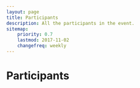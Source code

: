 ```yaml
---
layout: page
title: Participants
description: All the participants in the event.
sitemap:
    priority: 0.7
    lastmod: 2017-11-02
    changefreq: weekly
---
```

<h1>Participants</h1>

<div id="row" class="row">

</div>


<script>
var array = [
      ["Tino Kreutzer"," York University"  ],
      ["Prativa Baral"," York University"  ],
      ["Bobi Morris"," International Rescue Committee"  ],
      ["William Martin"," Catholic Relief Services"  ],
      ["Ruwan Rataynake"," London School of Hygiene & Tropical Medicine"  ],
      ["Kusum Hachhethu"," World Food Programme"  ],
      ["Sandie Walton-Ellery"," ACAPS"  ],
      ["Richard Matthew"," University of California - Irvine"  ],
      ["Jochen Schubert"," University of California - Irvine"  ],
      ["Sifat Reazi"," University of California - Irvine"  ],
      ["Lauren Bateman"," American Red Cross"  ],
      ["Patrick Vinck"," Harvard Humanitarian Initiative"  ],
      ["Pavel Nabutovsky"," Quoin Inc."  ],
      ["Chris Houston"," Grand Challenges Canada"  ],
      ["Cecilie Hestbæk"," Elrha"  ],
      ["Dan Joseph"," American Red Cross"  ],
      ["Daliah Adler"," York University"  ],
      ["Syed Imran Ali"," York University"  ],
      ["Aijun An"," York University"  ],
      ["Ali Asgary"," York University"  ],
      ["Mazyar Fallah"," York University"  ],
      ["Raphael Aguiar"," York University"  ],
      ["Parke Godfrey"," York University"  ],
      ["Michaela Hynie"," York University"  ],
      ["Rahmah Khalid"," York University"  ],
      ["Usman Khan"," York University"  ],
      ["James Orbinski"," York University"  ],
      ["Spiros Pagiatakis"," York University"  ],
      ["Quazi Rahman"," York University"  ],
      ["Steven Wang"," York University"  ],
      ["Mary Wiktorowicz"," York University"  ],
      ["J.L. Crosbie"," MSF Canada"  ],
      ["Oren Jalon"," Independent Consultant"  ],
      ["Ben Harvey"," UNHCR"  ],
      ["Jennie Phillips"," University of Toronto"  ],
      ["Mathieu Poirier"," York University"  ],
      ["Aria Ilyad Ahmad"," York University"  ],
      ["Mark Adkins"," York University"  ],
      ["Georges Monette"," York University"  ],
      ["Elena Chopyak"," International Rescue Committee"  ],
      ["Manos Papagelis"," York University"  ],
      ["Seyed Moghadas"," York University"  ],
      ["Jana Daher"," Action Against Hunger"  ],
      ["Farzaneh Heidari"," York University"  ],
      ["Xuan Li"," York University"  ],
      ["Tilemachos Pechlivanoglou"," York University"  ],
      ["Francois Claveau"," Université de Sherbrooke"  ],
      ["Fatima Mussa"," York University"  ],
      ["Catherine Pagiatakis"," National Research Council Canada"  ],
      ["Guillaume Dandurand"," Université de Sherbrooke"  ],
      ["Jean-Francois Dubé"," Université de Sherbrooke"  ],
      ["Gautham Krishnaraj"," McMaster University"  ],
      ["Victoria Sauveplane"," University of Toronto"  ],
      ["Donna Dupont"," Purple Compass"  ],
      ["Edmond Wach"," CartONG"  ],
      ["Aaron de Mello"," Full Stack Developer"  ],
      ["Robert DiRaddo"," National Research Council Canada"  ],
      ["Shubhdeep Nagi"," York University"  ],
      ["Elena Gianni"," The New York Times"  ],
      ["Daniel Sellen"," University of Toronto"  ],
      ["Gabriela Gonzalez Martinez"," York University"  ],
      ["Maxym Malynowsky"," REACH"  ],
      ["Nasser Alsadhan"," Queen's University"  ],
      ["James Madhier"," Rainmaker Enterprise"  ],
      ["Michael Moszczynski"," ImmerLearn"  ],
      ["Tarek Elgebely"," OCHA"  ],
      ["Tamara Glazer"," University of Chicago"  ],
      ["Anna Bellos"," Global Public Health Consultant"  ],
      ["Peter Potsepp"," Canadian Red Cross"  ],
      ["Claudia Emerson"," McMaster University"  ],
      ["Theresa Dinh"," York University"  ],
      ["Mikaela Maquiling"," York University"  ],
      ["Eileen Santiago"," York University"  ],
      ["Shubhdeep Nagi"," York University"  ],
      ["Fatima Sayedi"," York University"  ],
      ["Harpreet Singh"," York University"  ],
      ["Netta Kornberg"," York University"  ],
      ["Deborah Damaso"," York University"  ],
      ["Asma Paracha"," Seneca College"  ],
      ["Eden Burton"," Seneca College"  ]
    ]

array.sort(function(a, b) {
    var textA = a[0].toUpperCase();
    var textB = b[0].toUpperCase();
    return (textA < textB) ? -1 : (textA > textB) ? 1 : 0;
});

var x = document.getElementById("row");
for (let i = 0; i < array.length; i++) {
    var div = document.createElement('div');
    div.className = "4u 12u$(small)";
    div.classList.add("boxes");
    
    var item = document.createElement('span');
    item.className = "name";
    item.appendChild(document.createTextNode(array[i][0]));
    item.appendChild(document.createElement("br"));
    div.appendChild(item);
    
    var org = document.createElement('span');
    org.className = "org";
    org.appendChild(document.createTextNode(array[i][1]));
    div.appendChild(org);
   
    x.appendChild(div);
}
</script>


